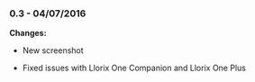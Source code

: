 
### 0.3 - 04/07/2016
**Changes:** 
- New screenshot
- Fixed issues with Llorix One Companion and Llorix One Plus


